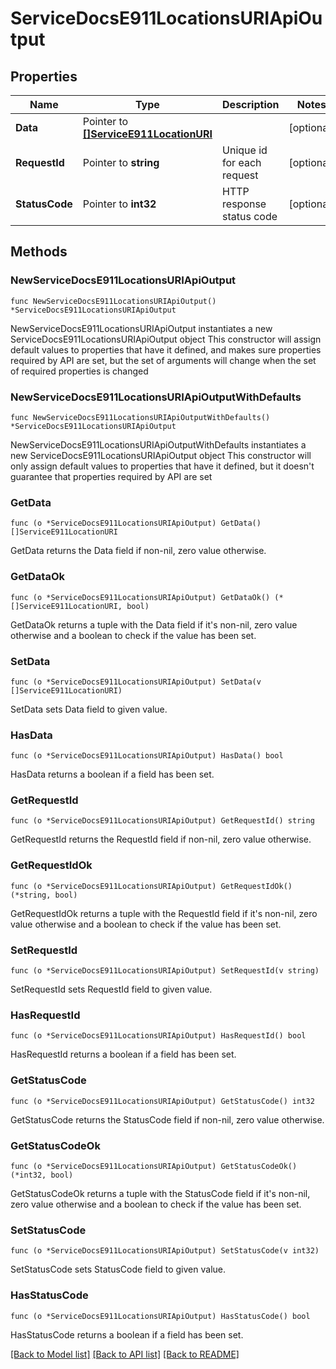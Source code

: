 # ServiceDocsE911LocationsURIApiOutput

## Properties

Name | Type | Description | Notes
------------ | ------------- | ------------- | -------------
**Data** | Pointer to [**[]ServiceE911LocationURI**](ServiceE911LocationURI.md) |  | [optional] 
**RequestId** | Pointer to **string** | Unique id for each request | [optional] 
**StatusCode** | Pointer to **int32** | HTTP response status code | [optional] 

## Methods

### NewServiceDocsE911LocationsURIApiOutput

`func NewServiceDocsE911LocationsURIApiOutput() *ServiceDocsE911LocationsURIApiOutput`

NewServiceDocsE911LocationsURIApiOutput instantiates a new ServiceDocsE911LocationsURIApiOutput object
This constructor will assign default values to properties that have it defined,
and makes sure properties required by API are set, but the set of arguments
will change when the set of required properties is changed

### NewServiceDocsE911LocationsURIApiOutputWithDefaults

`func NewServiceDocsE911LocationsURIApiOutputWithDefaults() *ServiceDocsE911LocationsURIApiOutput`

NewServiceDocsE911LocationsURIApiOutputWithDefaults instantiates a new ServiceDocsE911LocationsURIApiOutput object
This constructor will only assign default values to properties that have it defined,
but it doesn't guarantee that properties required by API are set

### GetData

`func (o *ServiceDocsE911LocationsURIApiOutput) GetData() []ServiceE911LocationURI`

GetData returns the Data field if non-nil, zero value otherwise.

### GetDataOk

`func (o *ServiceDocsE911LocationsURIApiOutput) GetDataOk() (*[]ServiceE911LocationURI, bool)`

GetDataOk returns a tuple with the Data field if it's non-nil, zero value otherwise
and a boolean to check if the value has been set.

### SetData

`func (o *ServiceDocsE911LocationsURIApiOutput) SetData(v []ServiceE911LocationURI)`

SetData sets Data field to given value.

### HasData

`func (o *ServiceDocsE911LocationsURIApiOutput) HasData() bool`

HasData returns a boolean if a field has been set.

### GetRequestId

`func (o *ServiceDocsE911LocationsURIApiOutput) GetRequestId() string`

GetRequestId returns the RequestId field if non-nil, zero value otherwise.

### GetRequestIdOk

`func (o *ServiceDocsE911LocationsURIApiOutput) GetRequestIdOk() (*string, bool)`

GetRequestIdOk returns a tuple with the RequestId field if it's non-nil, zero value otherwise
and a boolean to check if the value has been set.

### SetRequestId

`func (o *ServiceDocsE911LocationsURIApiOutput) SetRequestId(v string)`

SetRequestId sets RequestId field to given value.

### HasRequestId

`func (o *ServiceDocsE911LocationsURIApiOutput) HasRequestId() bool`

HasRequestId returns a boolean if a field has been set.

### GetStatusCode

`func (o *ServiceDocsE911LocationsURIApiOutput) GetStatusCode() int32`

GetStatusCode returns the StatusCode field if non-nil, zero value otherwise.

### GetStatusCodeOk

`func (o *ServiceDocsE911LocationsURIApiOutput) GetStatusCodeOk() (*int32, bool)`

GetStatusCodeOk returns a tuple with the StatusCode field if it's non-nil, zero value otherwise
and a boolean to check if the value has been set.

### SetStatusCode

`func (o *ServiceDocsE911LocationsURIApiOutput) SetStatusCode(v int32)`

SetStatusCode sets StatusCode field to given value.

### HasStatusCode

`func (o *ServiceDocsE911LocationsURIApiOutput) HasStatusCode() bool`

HasStatusCode returns a boolean if a field has been set.


[[Back to Model list]](../README.md#documentation-for-models) [[Back to API list]](../README.md#documentation-for-api-endpoints) [[Back to README]](../README.md)



